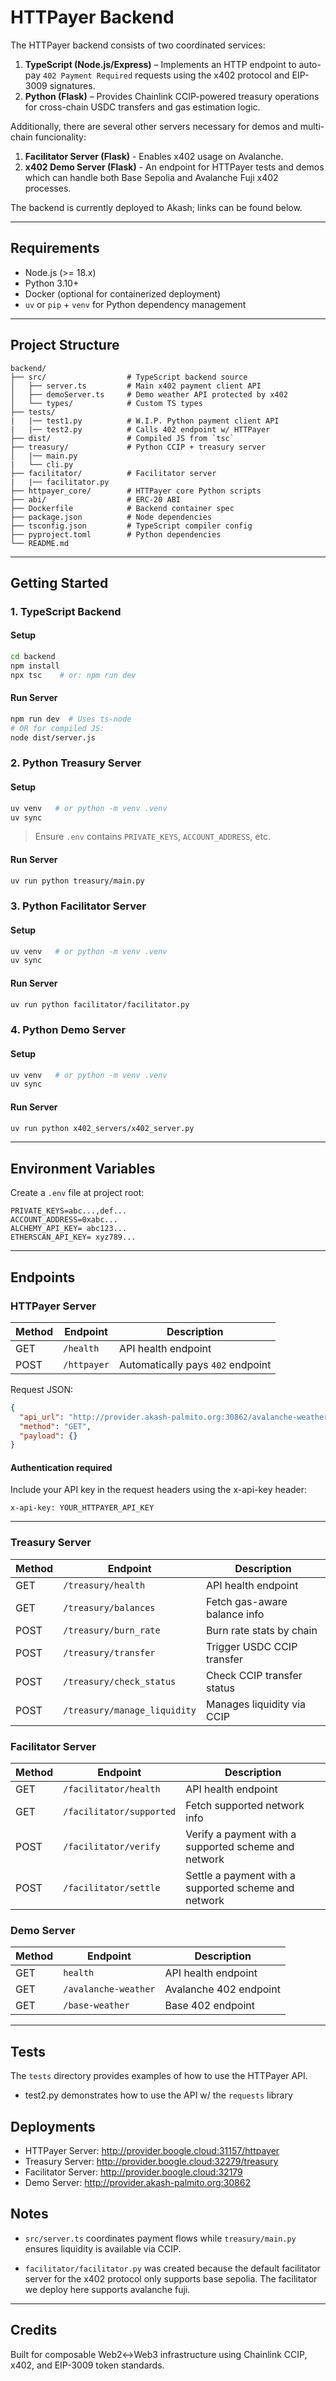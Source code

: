 # HTTPayer Backend

The HTTPayer backend consists of two coordinated services:

1. **TypeScript (Node.js/Express)** – Implements an HTTP endpoint to auto-pay `402 Payment Required` requests using the x402 protocol and EIP-3009 signatures.
2. **Python (Flask)** – Provides Chainlink CCIP-powered treasury operations for cross-chain USDC transfers and gas estimation logic.

Additionally, there are several other servers necessary for demos and multi-chain funcionality:

1. **Facilitator Server (Flask)** - Enables x402 usage on Avalanche.
2. **x402 Demo Server (Flask)** - An endpoint for HTTPayer tests and demos which can handle both Base Sepolia and Avalanche Fuji x402 processes.

The backend is currently deployed to Akash; links can be found below.

---

## Requirements

- Node.js (>= 18.x)
- Python 3.10+
- Docker (optional for containerized deployment)
- `uv` or `pip` + `venv` for Python dependency management

---

## Project Structure

```
backend/
├── src/                  # TypeScript backend source
│   ├── server.ts         # Main x402 payment client API
│   ├── demoServer.ts     # Demo weather API protected by x402
│   └── types/            # Custom TS types
├── tests/
|   |── test1.py          # W.I.P. Python payment client API
|   |── test2.py          # Calls 402 endpoint w/ HTTPayer
├── dist/                 # Compiled JS from `tsc`
├── treasury/             # Python CCIP + treasury server
│   |── main.py
|   └── cli.py
├── facilitator/          # Facilitator server
|   |── facilitator.py
├── httpayer_core/        # HTTPayer core Python scripts
├── abi/                  # ERC-20 ABI
├── Dockerfile            # Backend container spec
├── package.json          # Node dependencies
├── tsconfig.json         # TypeScript compiler config
├── pyproject.toml        # Python dependencies
└── README.md
```

---

## Getting Started

### 1. TypeScript Backend

#### Setup

```bash
cd backend
npm install
npx tsc    # or: npm run dev
```

#### Run Server

```bash
npm run dev  # Uses ts-node
# OR for compiled JS:
node dist/server.js
```

### 2. Python Treasury Server

#### Setup

```bash
uv venv   # or python -m venv .venv
uv sync
```

> Ensure `.env` contains `PRIVATE_KEYS`, `ACCOUNT_ADDRESS`, etc.

#### Run Server

```bash
uv run python treasury/main.py
```

### 3. Python Facilitator Server

#### Setup

```bash
uv venv   # or python -m venv .venv
uv sync
```

#### Run Server

```bash
uv run python facilitator/facilitator.py
```

### 4. Python Demo Server

#### Setup

```bash
uv venv   # or python -m venv .venv
uv sync
```

#### Run Server

```bash
uv run python x402_servers/x402_server.py
```

---

## Environment Variables

Create a `.env` file at project root:

```
PRIVATE_KEYS=abc...,def...
ACCOUNT_ADDRESS=0xabc...
ALCHEMY_API_KEY= abc123...
ETHERSCAN_API_KEY= xyz789...
```

---

## Endpoints

### HTTPayer Server

| Method | Endpoint    | Description                       |
| ------ | ----------- | --------------------------------- |
| GET    | `/health`   | API health endpoint               |
| POST   | `/httpayer` | Automatically pays `402` endpoint |

Request JSON:

```json
{
  "api_url": "http://provider.akash-palmito.org:30862/avalanche-weather",
  "method": "GET",
  "payload": {}
}
```

#### Authentication required

Include your API key in the request headers using the x-api-key header:

```http
x-api-key: YOUR_HTTPAYER_API_KEY
```

---

### Treasury Server

| Method | Endpoint                     | Description                  |
| ------ | ---------------------------- | ---------------------------- |
| GET    | `/treasury/health`           | API health endpoint          |
| GET    | `/treasury/balances`         | Fetch gas-aware balance info |
| POST   | `/treasury/burn_rate`        | Burn rate stats by chain     |
| POST   | `/treasury/transfer`         | Trigger USDC CCIP transfer   |
| POST   | `/treasury/check_status`     | Check CCIP transfer status   |
| POST   | `/treasury/manage_liquidity` | Manages liquidity via CCIP   |

### Facilitator Server

| Method | Endpoint                 | Description                                          |
| ------ | ------------------------ | ---------------------------------------------------- |
| GET    | `/facilitator/health`    | API health endpoint                                  |
| GET    | `/facilitator/supported` | Fetch supported network info                         |
| POST   | `/facilitator/verify`    | Verify a payment with a supported scheme and network |
| POST   | `/facilitator/settle`    | Settle a payment with a supported scheme and network |

### Demo Server

| Method | Endpoint             | Description            |
| ------ | -------------------- | ---------------------- |
| GET    | `health`             | API health endpoint    |
| GET    | `/avalanche-weather` | Avalanche 402 endpoint |
| GET    | `/base-weather`      | Base 402 endpoint      |

---

## Tests

The `tests` directory provides examples of how to use the HTTPayer API.

- test2.py demonstrates how to use the API w/ the `requests` library

## Deployments

- HTTPayer Server: http://provider.boogle.cloud:31157/httpayer
- Treasury Server: http://provider.boogle.cloud:32279/treasury
- Facilitator Server: http://provider.boogle.cloud:32179
- Demo Server: http://provider.akash-palmito.org:30862

## Notes

- `src/server.ts` coordinates payment flows while `treasury/main.py` ensures liquidity is available via CCIP.

- `facilitator/facilitator.py` was created because the default facilitator server for the x402 protocol only supports base sepolia. The facilitator we deploy here supports avalanche fuji.

---

## Credits

Built for composable Web2↔Web3 infrastructure using Chainlink CCIP, x402, and EIP-3009 token standards.
